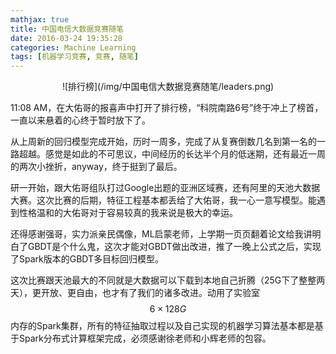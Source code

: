 ```yaml
---
mathjax: true
title: 中国电信大数据竞赛随笔
date: 2016-03-24 19:35:28
categories: Machine Learning
tags: [机器学习竞赛, 竞赛, 随笔]
---
```



<center>![排行榜](/img/中国电信大数据竞赛随笔/leaders.png)</center>

11:08 AM，在大佑哥的报喜声中打开了排行榜，“科院南路6号”终于冲上了榜首，一直以来悬着的心终于暂时放下了。

从上周新的回归模型完成开始，历时一周多，完成了从复赛倒数几名到第一名的一路超越。感觉是如此的不可思议，中间经历的长达半个月的低迷期，还有最近一周的两次小挫折，anyway，终于挺到了最后。

研一开始，跟大佑哥组队打过Google出题的亚洲区域赛，还有阿里的天池大数据大赛。这次比赛的后期，特征工程基本都丢给了大佑哥，我一心一意写模型。能遇到性格温和的大佑哥对于容易较真的我来说是极大的幸运。

还得感谢强哥，实力派亲民偶像，ML启蒙老师，上学期一页页翻着论文给我讲明白了GBDT是个什么鬼，这次才能对GBDT做出改进，推了一晚上公式之后，实现了Spark版本的GBDT多目标回归模型。

这次比赛跟天池最大的不同就是大数据可以下载到本地自己折腾（25G下了整整两天），更开放、更自由，也才有了我们的诸多改进。动用了实验室$$6 \times 128G$$内存的Spark集群，所有的特征抽取过程以及自己实现的机器学习算法基本都是基于Spark分布式计算框架完成，必须感谢徐老师和小辉老师的包容。